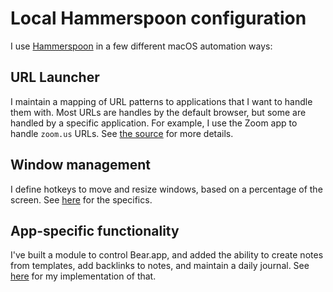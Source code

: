 # Local Hammerspoon configuration

I use [Hammerspoon](https://www.hammerspoon.org) in a few different macOS
automation ways:

## URL Launcher

I maintain a mapping of URL patterns to applications that I want to handle them
with. Most URLs are handles by the default browser, but some are handled by a
specific application. For example, I use the Zoom app to handle `zoom.us` URLs.
See [the
source](https://github.com/dcreemer/dotfiles/blob/main/dot_hammerspoon/browsers.lua)
for more details.

## Window management

I define hotkeys to move and resize windows, based on a percentage of the
screen. See
[here](https://github.com/dcreemer/dotfiles/blob/main/dot_hammerspoon/windows.lua)
for the specifics.

## App-specific functionality

I've built a module to control Bear.app, and added the ability to create notes
from templates, add backlinks to notes, and maintain a daily journal. See
[here](https://github.com/dcreemer/dotfiles/blob/main/dot_hammerspoon/bearapp.lua)
for my implementation of that.
